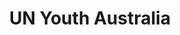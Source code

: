 ---
name: unyouth
title: UN Youth Australia
logo: /img/unyouth.png
period: Jan 2010 - Feb 2014
desc: UN Youth Australia's mission to bring an awareness of international issues
      to young people across Australia.
my_role: I was the Western Australian Media & Communications officer and an
         ordinary volunteer.
outcomes: I produced media on our events, assisted with a nationwide brand
          redesign and designed materials for external consumption.
---